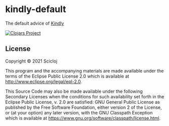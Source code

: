 # kindly-default

The default advice of [Kindly](https://github.com/scicloj/kindly)

[![Clojars Project](https://img.shields.io/clojars/v/org.scicloj/kindly-default.svg)](https://clojars.org/org.scicloj/kindly-default)

## License

Copyright © 2021 Scicloj

This program and the accompanying materials are made available under the
terms of the Eclipse Public License 2.0 which is available at
http://www.eclipse.org/legal/epl-2.0.

This Source Code may also be made available under the following Secondary
Licenses when the conditions for such availability set forth in the Eclipse
Public License, v. 2.0 are satisfied: GNU General Public License as published by
the Free Software Foundation, either version 2 of the License, or (at your
option) any later version, with the GNU Classpath Exception which is available
at https://www.gnu.org/software/classpath/license.html.

